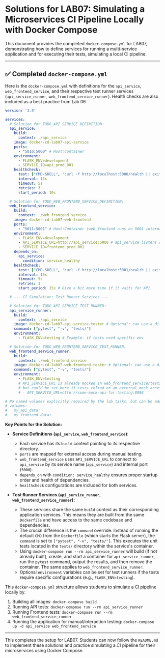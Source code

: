 # Solutions for LAB07: Simulating a Microservices CI Pipeline Locally with Docker Compose

This document provides the completed `docker-compose.yml` for LAB07, demonstrating how to define services for running a multi-service application and for executing their tests, simulating a local CI pipeline.

---

## ✅ Completed `docker-compose.yml`

Here is the `docker-compose.yml` with definitions for the `api_service`, `web_frontend_service`, and their respective test runner services (`api_service_runner`, `web_frontend_service_runner`). Health checks are also included as a best practice from Lab 06.

```yaml
version: '3.8'

services:
  # Solution for TODO_API_SERVICE_DEFINITION:
  api_service:
    build:
      context: ./api_service
    image: docker-cd-lab07-api-service
    ports:
      - "5010:5000" # Host:Container
    environment:
      - FLASK_ENV=development
      - SERVICE_ID=api_prod_001
    healthcheck:
      test: ["CMD-SHELL", "curl -f http://localhost:5000/health || exit 1"]
      interval: 15s
      timeout: 5s
      retries: 3
      start_period: 10s

  # Solution for TODO_WEB_FRONTEND_SERVICE_DEFINITION:
  web_frontend_service:
    build:
      context: ./web_frontend_service
    image: docker-cd-lab07-web-frontend
    ports:
      - "5011:5001" # Host:Container (web_frontend runs on 5001 internally by default)
    environment:
      - FLASK_ENV=development
      - API_SERVICE_URL=http://api_service:5000 # api_service listens on 5000 internally
      - SERVICE_ID=frontend_prod_001
    depends_on:
      api_service:
        condition: service_healthy
    healthcheck:
      test: ["CMD-SHELL", "curl -f http://localhost:5001/health || exit 1"]
      interval: 15s
      timeout: 5s
      retries: 3
      start_period: 15s # Give a bit more time if it waits for API

  # --- CI Simulation: Test Runner Services ---

  # Solution for TODO_API_SERVICE_TEST_RUNNER:
  api_service_runner:
    build:
      context: ./api_service
    image: docker-cd-lab07-api-service-tester # Optional: can use a different image name
    command: ["pytest", "-v", "tests/"]
    environment:
      - FLASK_ENV=testing # Example: if tests need specific env

  # Solution for TODO_WEB_FRONTEND_SERVICE_TEST_RUNNER:
  web_frontend_service_runner:
    build:
      context: ./web_frontend_service
    image: docker-cd-lab07-web-frontend-tester # Optional: can use a different image name
    command: ["pytest", "-v", "tests/"]
    environment:
      - FLASK_ENV=testing
      # API_SERVICE_URL is already mocked in web_frontend_service/tests/test_app.py, 
      # but could be set here if tests relied on an external mock accessible via network for some reason.
      # - API_SERVICE_URL=http://some-mock-api-for-testing:8080 

# No named volumes explicitly required by the lab tasks, but can be added if needed.
# volumes:
#   my_api_data:
#   my_frontend_data:
```

**Key Points for the Solution:**

-   **Service Definitions (`api_service`, `web_frontend_service`):**
    -   Each service has its `build` context pointing to its respective directory.
    -   `ports` are mapped for external access during manual testing.
    -   `web_frontend_service` uses `API_SERVICE_URL` to connect to `api_service` by its service name (`api_service`) and internal port (`5000`).
    -   `depends_on` with `condition: service_healthy` ensures proper startup order and health of dependencies.
    -   `healthcheck` configurations are included for both services.

-   **Test Runner Services (`api_service_runner`, `web_frontend_service_runner`):**
    -   These services share the same `build` context as their corresponding application services. This means they are built from the same `Dockerfile` and have access to the same codebase and dependencies.
    -   The crucial difference is the `command` override. Instead of running the default `CMD` from the `Dockerfile` (which starts the Flask server), the `command` is set to `["pytest", "-v", "tests/"]`. This executes the unit tests located in the `tests/` directory within the service's container.
    -   Using `docker-compose run --rm api_service_runner` will build (if not already built), create, and start a container for `api_service_runner`, run the `pytest` command, output the results, and then remove the container. The same applies to `web_frontend_service_runner`.
    -   Optional `environment` variables can be set for test runners if the tests require specific configurations (e.g., `FLASK_ENV=testing`).

This `docker-compose.yml` structure allows students to simulate a CI pipeline locally by:
1.  Building all images: `docker-compose build`
2.  Running API tests: `docker-compose run --rm api_service_runner`
3.  Running Frontend tests: `docker-compose run --rm web_frontend_service_runner`
4.  Running the application for manual/interaction testing: `docker-compose up -d api_service web_frontend_service`

---

This completes the setup for LAB07. Students can now follow the `README.md` to implement these solutions and practice simulating a CI pipeline for their microservices using Docker Compose. 